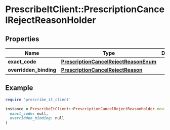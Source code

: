 # PrescribeItClient::PrescriptionCancelRejectReasonHolder

## Properties

| Name | Type | Description | Notes |
| ---- | ---- | ----------- | ----- |
| **exact_code** | [**PrescriptionCancelRejectReasonEnum**](PrescriptionCancelRejectReasonEnum.md) |  | [optional] |
| **overridden_binding** | [**PrescriptionCancelRejectReason**](PrescriptionCancelRejectReason.md) |  | [optional] |

## Example

```ruby
require 'prescribe_it_client'

instance = PrescribeItClient::PrescriptionCancelRejectReasonHolder.new(
  exact_code: null,
  overridden_binding: null
)
```

